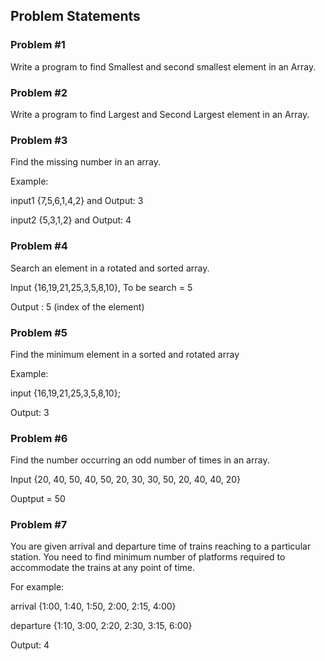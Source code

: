 ## Problem Statements
### Problem #1
Write a program to find Smallest and second smallest element in an Array.

### Problem #2
Write a program to find Largest and Second Largest element in an Array.

### Problem #3
Find the missing number in an array.

Example:

input1 {7,5,6,1,4,2} and Output: 3

input2 {5,3,1,2} and Output: 4

### Problem #4
Search an element in a rotated and sorted array.

Input {16,19,21,25,3,5,8,10}, To be search = 5

Output : 5 (index of the element)

### Problem #5
Find the minimum element in a sorted and rotated array

Example:

input {16,19,21,25,3,5,8,10};

Output: 3

### Problem #6
Find the number occurring an odd number of times in an array.

Input {20, 40, 50, 40, 50, 20, 30, 30, 50, 20, 40, 40, 20}

Ouptput = 50

### Problem #7
You are given arrival and departure time of trains reaching to a particular station. You need to find minimum number of platforms required to accommodate the trains at any point of time.

For example:
 
arrival {1:00, 1:40, 1:50, 2:00, 2:15, 4:00}

departure {1:10, 3:00, 2:20, 2:30, 3:15, 6:00}

Output: 4


